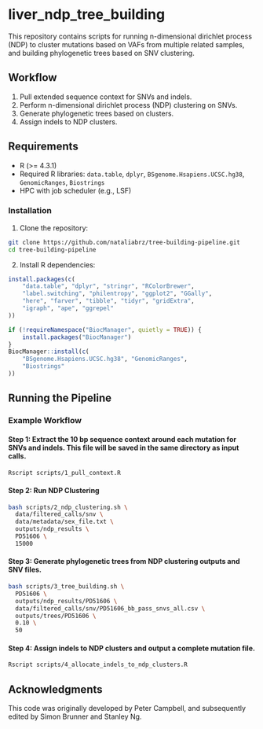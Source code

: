 # liver_ndp_tree_building
This repository contains scripts for running n-dimensional dirichlet process (NDP) to cluster mutations based on VAFs from multiple related samples, and building phylogenetic trees based on SNV clustering.

## Workflow
1. Pull extended sequence context for SNVs and indels.
2. Perform n-dimensional dirichlet process (NDP) clustering on SNVs.
3. Generate phylogenetic trees based on clusters.
4. Assign indels to NDP clusters.

## Requirements
- R (>= 4.3.1)
- Required R libraries: `data.table`, `dplyr`, `BSgenome.Hsapiens.UCSC.hg38`, `GenomicRanges`, `Biostrings`
- HPC with job scheduler (e.g., LSF)

### Installation
1. Clone the repository:
```bash
git clone https://github.com/nataliabrz/tree-building-pipeline.git
cd tree-building-pipeline
```

2. Install R dependencies:
```R
install.packages(c(
    "data.table", "dplyr", "stringr", "RColorBrewer",
    "label.switching", "philentropy", "ggplot2", "GGally", 
    "here", "farver", "tibble", "tidyr", "gridExtra", 
    "igraph", "ape", "ggrepel"
))

if (!requireNamespace("BiocManager", quietly = TRUE)) {
    install.packages("BiocManager")
}
BiocManager::install(c(
    "BSgenome.Hsapiens.UCSC.hg38", "GenomicRanges", 
    "Biostrings"
))
```


## Running the Pipeline

### Example Workflow
#### Step 1: Extract the 10 bp sequence context around each mutation for SNVs and indels. This file will be saved in the same directory as input calls.
```bash
Rscript scripts/1_pull_context.R
```

#### Step 2: Run NDP Clustering
```bash
bash scripts/2_ndp_clustering.sh \
  data/filtered_calls/snv \
  data/metadata/sex_file.txt \
  outputs/ndp_results \
  PD51606 \
  15000
```

#### Step 3: Generate phylogenetic trees from NDP clustering outputs and SNV files.
```bash
bash scripts/3_tree_building.sh \
  PD51606 \
  outputs/ndp_results/PD51606 \
  data/filtered_calls/snv/PD51606_bb_pass_snvs_all.csv \
  outputs/trees/PD51606 \
  0.10 \
  50
```

#### Step 4: Assign indels to NDP clusters and output a complete mutation file.
```bash
Rscript scripts/4_allocate_indels_to_ndp_clusters.R

```

## Acknowledgments

This code was originally developed by Peter Campbell, and subsequently edited by Simon Brunner and Stanley Ng.
